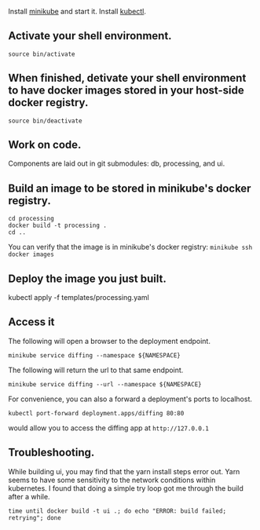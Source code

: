 
Install [minikube](https://github.com/kubernetes/minikube) and start it.
Install [kubectl](https://kubernetes.io/docs/tasks/tools/install-kubectl/).


## Activate your shell environment.
``source bin/activate``

## When finished, detivate your shell environment to have docker images stored in your host-side docker registry.
``source bin/deactivate``

## Work on code.
Components are laid out in git submodules: db, processing, and ui.

## Build an image to be stored in minikube's docker registry.
```
cd processing
docker build -t processing .
cd ..
```

You can verify that the image is in minikube's docker registry:
``minikube ssh docker images``


## Deploy the image you just built.
kubectl apply -f templates/processing.yaml

## Access it

The following will open a browser to the deployment endpoint.
```
minikube service diffing --namespace ${NAMESPACE}
```

The following will return the url to that same endpoint.
```
minikube service diffing --url --namespace ${NAMESPACE}
```

For convenience, you can also a forward a deployment's ports to localhost.
```
kubectl port-forward deployment.apps/diffing 80:80
```

would allow you to access the diffing app at ``http://127.0.0.1``


## Troubleshooting.

While building ui, you may find that the yarn install steps error out. Yarn seems to have some sensitivity to the network conditions within kubernetes.  I found that doing a simple try loop got me through the build after a while.
```
time until docker build -t ui .; do echo "ERROR: build failed; retrying"; done
```

